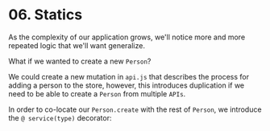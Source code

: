 # 06. Statics

As the complexity of our application grows, we'll notice more and more repeated logic that we'll want generalize.

What if we wanted to create a new `Person`?

We could create a new mutation in `api.js` that describes the process for adding a person to the store, however,
this introduces duplication if we need to be able to create a `Person` from multiple `APIs`.

In order to co-locate our `Person.create` with the rest of `Person`, we introduce the `@ service(type)` decorator:

```js

```
